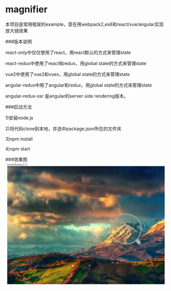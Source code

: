 # magnifier
本项目是常用框架的example，意在用webpack2,es6和react/vue/angular实现放大镜效果

###版本说明

react-only中仅仅使用了react，用react默认的方式来管理state

react-redux中使用了react和redux，用global state的方式来管理state

vue2中使用了vue2和vuex，用global state的方式来管理state

angular-redux中用了angular和redux，用global state的方式来管理state

angular-redux-ssr 是angular的server side rendering版本。

###启动方法

1)安装node.js

2)将代码clone到本地，并选中package.json所在的文件夹

3)npm install

4)npm start

###效果图
![image](https://github.com/rainsilence0911/magnifier/blob/master/snapshot/Capture.PNG)
